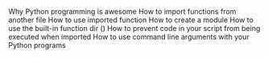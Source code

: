 Why Python programming is awesome
How to import functions from another file
How to use imported function
How to create a module
How to use the built-in function dir ()
How to prevent code in your script from being executed when imported
How to use command line arguments with your Python programs
			    